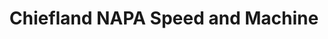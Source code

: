 ---
title: "Chiefland NAPA Speed and Machine"
url: /chiefland/chiefland-napa-speed-and-machine/
shop: car repair
---